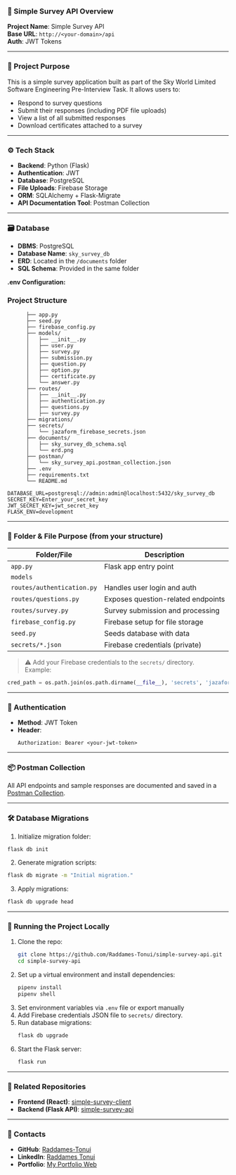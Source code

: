 ### 📘 Simple Survey API Overview

**Project Name**: Simple Survey API  
**Base URL**: `http://<your-domain>/api`  
**Auth**: JWT Tokens

---

### 🧠 Project Purpose

This is a simple survey application built as part of the Sky World Limited Software Engineering Pre-Interview Task. It allows users to:

- Respond to survey questions
- Submit their responses (including PDF file uploads)
- View a list of all submitted responses
- Download certificates attached to a survey

---

### ⚙️ Tech Stack

- **Backend**: Python (Flask)
- **Authentication**: JWT
- **Database**: PostgreSQL
- **File Uploads**: Firebase Storage
- **ORM**: SQLAlchemy + Flask-Migrate
- **API Documentation Tool**: Postman Collection

---

### 🗃️ Database

- **DBMS**: PostgreSQL
- **Database Name**: `sky_survey_db`
- **ERD**: Located in the `/documents` folder
- **SQL Schema**: Provided in the same folder

**.env Configuration:**

### Project Structure
```simple-survey-api/
      ├── app.py
      ├── seed.py
      ├── firebase_config.py
      ├── models/
      │   ├── __init__.py
      │   ├── user.py
      │   ├── survey.py
      │   ├── submission.py
      │   ├── question.py
      │   ├── option.py
      │   ├── certificate.py
      │   └── answer.py
      ├── routes/
      │   ├── __init__.py
      │   ├── authentication.py
      │   ├── questions.py
      │   ├── survey.py
      ├── migrations/
      ├── secrets/
      │   └── jazaform_firebase_secrets.json
      ├── documents/
      │   ├── sky_survey_db_schema.sql
      │   └── erd.png
      ├── postman/
      │   └── sky_survey_api.postman_collection.json
      ├── .env
      ├── requirements.txt
      └── README.md
```
```
DATABASE_URL=postgresql://admin:admin@localhost:5432/sky_survey_db
SECRET_KEY=Enter_your_secret_key
JWT_SECRET_KEY=jwt_secret_key
FLASK_ENV=development
```

---

### 🧩 Folder & File Purpose (from your structure)

| Folder/File                 | Description                        |
| --------------------------- | ---------------------------------- |
| `app.py`                    | Flask app entry point              |
| `models`                    |         |
| `routes/authentication.py`  | Handles user login and auth        |
| `routes/questions.py`       | Exposes question-related endpoints |
| `routes/survey.py`          | Survey submission and processing   |
| `firebase_config.py`        | Firebase setup for file storage    |
| `seed.py`                   | Seeds database with data           |
| `secrets/*.json`            | Firebase credentials (private)     |


> ⚠️ Add your Firebase credentials to the `secrets/` directory.  
> Example:

```python
cred_path = os.path.join(os.path.dirname(__file__), 'secrets', 'jazaform_firebase_secrets.json')
```

---

### 🔐 Authentication

- **Method**: JWT Token
- **Header**:
  ```
  Authorization: Bearer <your-jwt-token>
  ```

---



### 📦 Postman Collection

All API endpoints and sample responses are documented and saved in a [Postman Collection](insert-your-postman-link-here).

---

### 🛠️ Database Migrations

1. Initialize migration folder:

```bash
flask db init
```

2. Generate migration scripts:

```bash
flask db migrate -m "Initial migration."
```

3. Apply migrations:

```bash
flask db upgrade head
```

---

### 🚀 Running the Project Locally

1. Clone the repo:
   ```bash
   git clone https://github.com/Raddames-Tonui/simple-survey-api.git
   cd simple-survey-api
   ```
2. Set up a virtual environment and install dependencies:
   ```bash
   pipenv install
   pipenv shell
   ```
3. Set environment variables via `.env` file or export manually
4. Add Firebase credentials JSON file to `secrets/` directory.
5. Run database migrations:
   ```bash
   flask db upgrade
   ```
6. Start the Flask server:
   ```bash
   flask run
   ```

---

### 📁 Related Repositories

- **Frontend (React)**: [simple-survey-client](https://github.com/Raddames-Tonui/simple-survey-client)
- **Backend (Flask API)**: [simple-survey-api](https://github.com/Raddames-Tonui/simple-survey-api)

---

### 👤 Contacts

- **GitHub**: [Raddames-Tonui](https://github.com/Raddames-Tonui)
- **LinkedIn**: [Raddames Tonui](https://www.linkedin.com/in/raddames-tonui-01a751277/)
- **Portfolio**: [My Portfolio Web](https://raddamestonui.netlify.app/)
